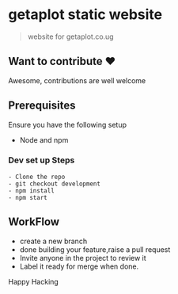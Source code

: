 # getaplot static website

 >website for getaplot.co.ug


## Want to contribute :heart:
Awesome, contributions are well welcome

## Prerequisites
Ensure you have the following setup
* Node and npm

### Dev set up Steps
```
- Clone the repo
- git checkout development
- npm install
- npm start
```

## WorkFlow
- create a new branch
- done building your feature,raise a pull request
- Invite anyone in the project to review it
- Label it ready for merge when done.

Happy Hacking
